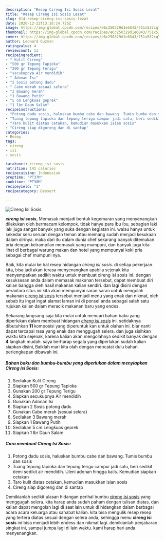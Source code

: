 ```yaml
---
description: "Resep Cireng Isi Sosis Lezat"
title: "Resep Cireng Isi Sosis Lezat"
slug: 614-resep-cireng-isi-sosis-lezat
date: 2020-12-22T13:18:24.725Z
image: https://img-global.cpcdn.com/recipes/e6c250329d1e6843/751x532cq70/cireng-isi-sosis-foto-resep-utama.jpg
thumbnail: https://img-global.cpcdn.com/recipes/e6c250329d1e6843/751x532cq70/cireng-isi-sosis-foto-resep-utama.jpg
cover: https://img-global.cpcdn.com/recipes/e6c250329d1e6843/751x532cq70/cireng-isi-sosis-foto-resep-utama.jpg
author: Leonard Guzman
ratingvalue: 4
reviewcount: 11
recipeingredient:
- " Kulit Cireng"
- "500 gr Tepung Tapioka"
- "200 gr Tepung Terigu"
- "secukupnya Air mendidih"
- " Adonan Isi"
- "2 Sosis potong dadu"
- " Cabe merah sesuai selera"
- "3 Bawang merah"
- "1 Bawang Putih"
- "5 cm Lengkuas geprek"
- "1 lbr Daun Salam"
recipeinstructions:
- "Potong dadu sosis, haluskan bumbu cabe dan bawang. Tumis bumbu dan sosis"
- "Tuang tepung tapioka dan tepung terigu campur jadi satu, beri sedikit demi sedikit air mendidih. Uleni adonan hingga kalis. Kemudian siapkan cetakan"
- "Taro kulit diatas cetakan, kemudian masukkan isian sosis"
- "Cireng siap digoreng dan di santap"
categories:
- Resep
tags:
- cireng
- isi
- sosis

katakunci: cireng isi sosis 
nutrition: 141 calories
recipecuisine: Indonesian
preptime: "PT37M"
cooktime: "PT38M"
recipeyield: "1"
recipecategory: Dessert

---
```



![Cireng Isi Sosis](https://img-global.cpcdn.com/recipes/e6c250329d1e6843/751x532cq70/cireng-isi-sosis-foto-resep-utama.jpg)

<b><i>cireng isi sosis</i></b>, Memasak menjadi bentuk kegemaran yang menyenangkan dilakukan oleh bermacam kelompok. tidak hanya para ibu ibu, sebagian laki laki juga sangat banyak yang suka dengan kegiatan ini. walau hanya untuk sekedar seru seruan dengan teman atau memang sudah menjadi kesukaan dalam dirinya. maka dari itu dalam dunia chef sekarang banyak ditemukan pria dengan ketrampilan memasak yang mumpuni, dan banyak juga kita lihat di berbagai warung makan dan hotel yang mempunyai koki pria sebagai chef mumpuni nya.



Baik, kita mulai ke hal resep hidangan <i>cireng isi sosis</i>. di setiap pekerjaan kita, bisa jadi akan terasa menyenangkan apabila sejenak kita menyempatkan sedikit waktu untuk membuat cireng isi sosis ini. dengan kesuksesan anda dalam memasak makanan tersebut, dapat membuat diri kalian bangga oleh hasil makanan kalian sendiri. dan lagi disini dengan perantara situs ini kita akan mempunyai saran saran untuk mengolah makanan <u>cireng isi sosis</u> tersebut menjadi menu yang enak dan nikmat, oleh sebab itu ingat ingat alamat laman ini di ponsel anda sebagai salah satu rujukan kalian dalam meracik makanan baru yang endes.


Sekarang langsung saja kita mulai untuk mencari bahan baku yang diperlukan dalam membuat hidangan <u><i>cireng isi sosis</i></u> ini. setidaknya dibutuhkan <b>11</b> komposisi yang diperuntuk kan untuk olahan ini. biar nanti dapat tercapai rasa yang enak dan menggugah selera. dan juga sisihkan waktu kita sejenak, karena kalian akan mengolahnya sedikit banyak dengan <b>4</b> langkah mudah. saya berharap segala yang diperlukan sudah kalian siapkan disini, Baiklah mari kita olah dengan mencatat dulu bahan perlengkapan dibawah ini.

<!--inarticleads1-->

##### Bahan baku dan bumbu-bumbu yang diperlukan dalam menyiapkan Cireng Isi Sosis:

1. Sediakan  Kulit Cireng
1. Siapkan 500 gr Tepung Tapioka
1. Gunakan 200 gr Tepung Terigu
1. Siapkan secukupnya Air mendidih
1. Gunakan  Adonan Isi
1. Siapkan 2 Sosis potong dadu
1. Gunakan  Cabe merah (sesuai selera)
1. Sediakan 3 Bawang merah
1. Siapkan 1 Bawang Putih
1. Sediakan 5 cm Lengkuas geprek
1. Siapkan 1 lbr Daun Salam




<!--inarticleads2-->

##### Cara membuat Cireng Isi Sosis:

1. Potong dadu sosis, haluskan bumbu cabe dan bawang. Tumis bumbu dan sosis
1. Tuang tepung tapioka dan tepung terigu campur jadi satu, beri sedikit demi sedikit air mendidih. Uleni adonan hingga kalis. Kemudian siapkan cetakan
1. Taro kulit diatas cetakan, kemudian masukkan isian sosis
1. Cireng siap digoreng dan di santap




Demikianlah sedikit ulasan hidangan perihal bumbu <u>cireng isi sosis</u> yang menggugah selera. kita harap anda sudah paham dengan tulisan diatas, dan kalian dapat mengolah lagi di saat lain untuk di hidangkan dalam berbagai acara acara keluarga atau sahabat kalian. kita bisa mengulik resep resep yang tertera diatas sesuai dengan selera anda, sehingga menu <b>cireng isi sosis</b> ini bisa menjadi lebih endess dan nikmat lagi. demikianlah penjabaran singkat ini, sampai jumpa lagi di lain waktu. kami harap hari anda menyenangkan.
